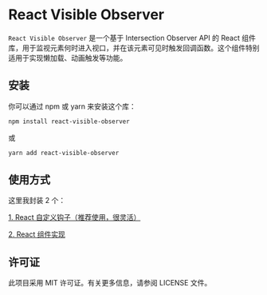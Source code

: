 # React Visible Observer

`React Visible Observer` 是一个基于 Intersection Observer API 的 React 组件库，用于监视元素何时进入视口，并在该元素可见时触发回调函数。这个组件特别适用于实现懒加载、动画触发等功能。

## 安装

你可以通过 npm 或 yarn 来安装这个库：

```bash
npm install react-visible-observer
````

或

```bash
yarn add react-visible-observer
```

## 使用方式

这里我封装 2 个：

[1. React 自定义钩子（推荐使用，很灵活）](./doc/README_HOOKS.md)

[2. React 组件实现](./doc/README_COMPONENT.md)

## 许可证

此项目采用 MIT 许可证。有关更多信息，请参阅 LICENSE 文件。
